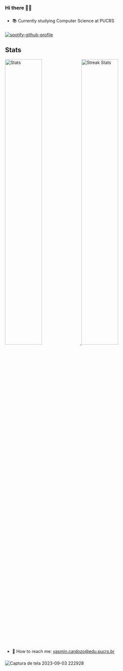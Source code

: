 <!--
**4gu1rr3/4gu1rr3** is a ✨ _special_ ✨ repository because its `README.md` (this file) appears on your GitHub profile.

Here are some ideas to get you started:

- 🔭 I’m currently working on ...
- 🌱 I’m currently learning ...
- 👯 I’m looking to collaborate on ...
- 🤔 I’m looking for help with ...
- 💬 Ask me about ...
- 📫 How to reach me: ...
- 😄 Pronouns: ...
- ⚡ Fun fact: ...
-->
### Hi there 👋✨

###
- 📚 Currently studying Computer Science at PUCRS
###
[![spotify-github-profile](https://spotify-github-profile.vercel.app/api/view?uid=crduqbolsz4nzehkogy4u5hn2&cover_image=true&theme=natemoo-re&show_offline=true&background_color=121212&interchange=true&bar_color=53b14f&bar_color_cover=false)](https://github.com/kittinan/spotify-github-profile)
<br/>
###
<a><h2>Stats</h2></a>
<div>
    <a href="https://github-readme-stats.vercel.app">
        <img width="49%" alt="Stats" src="https://github-readme-stats.vercel.app/api?&count_private=true&include_all_commits=true&username=4gu1rr3&theme=onedark&custom_title=GitHub+Stats&hide_border=true"/>
    </a>
    <a href="https://github-readme-streak-stats.herokuapp.com">
        <img width="49%" alt="Streak Stats" src="https://github-readme-streak-stats.herokuapp.com/?user=4gu1rr3&theme=onedark&hide_border=true"/>
    </a>
</div>

###
- 💌 How to reach me: yasmin.cardozo@edu.pucrs.br

###
![Captura de tela 2023-09-03 222928](https://github.com/4gu1rr3/4gu1rr3/assets/50997939/e02ffa26-049a-47db-b5e6-4e98428868e8)

